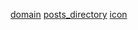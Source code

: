 [title]: <> (Freedom Technology)
[description]: <> (Towards a decentralized internet with self-sovereign participants)
[main_image]: <> (/images/logo.jpg)
[main_twitter_image]: <> (https://freedomtechnology.org/images/logo.jpg)
[domain](http://localhost)
[posts_directory](./posts)
[icon]('')